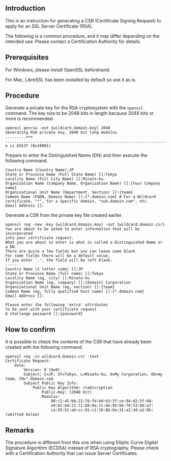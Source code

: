 ## Introduction

This is an instruction for generating a CSR (Certificate Signing Request) to apply for an SSL Server Certificate (RSA).  

The following is a common procedure, and it may differ depending on the intended use. Please contact a Certification Authority for details.

## Prerequisites

For Windows, please install OpenSSL beforehand.  

For Mac, LibreSSL has been installed by default so use it as is.  

## Procedure

Generate a private key for the RSA cryptosystem with the `openssl` command. The key size to be 2048 bits in length because 2048 bits or more is recommended.

```sh:
openssl genrsa -out {wildcard.domain.key} 2048
Generating RSA private key, 2048 bit long modulus
.........+++
.......................................................................................................+++
e is 65537 (0x10001)
```

Prepare to enter the Distinguished Name (DN) and then execute the following command.

```sh:
Country Name (Country Name):JP
State or Province Name (Full State Name) []:Tokyo
Locality Name (Full City Name) []:Minato-ku
Organization Name (Company Name, Organization Name) []:{Your Company name}
Organizational Unit Name (Department, Section) []:{team}
Common Name (FQDN, Domain Name) []:{*.domain.com} # For a Wildcard certificate, "*", for a Specific domain, "sub.domain.com", etc.
Email Address []:
```

Generate a CSR from the private key file created earlier.  

```sh:
openssl req -new -key {wildcard.domain.key} -out {wildcard.domain.csr}
You are about to be asked to enter information that will be incorporated
into your certificate request.
What you are about to enter is what is called a Distinguished Name or a DN.
There are quite a few fields but you can leave some blank
For some fields there will be a default value,
If you enter '.', the field will be left blank.
-----
Country Name (2 letter code) []:JP
State or Province Name (full name) []:Tokyo
Locality Name (eg, city) []:Minato-ku
Organization Name (eg, company) []:{domain} Corporation
Organizational Unit Name (eg, section) []:{team}
Common Name (eg, fully qualified host name) []:{*.domain.com}
Email Address []:

Please enter the following 'extra' attributes
to be sent with your certificate request
A challenge password []:{password}
```

## How to confirm

It is possible to check the contents of the CSR that have already been created with the following command.  

```sh:
openssl req -in wildcard.domain.csr -text
Certificate Request:
    Data:
        Version: 0 (0x0)
        Subject: C=JP, ST=Tokyo, L=Minato-ku, O=My Corporation, OU=my team, CN=*.domain.com
        Subject Public Key Info:
            Public Key Algorithm: rsaEncryption
                Public-Key: (2048 bit)
                Modulus:
                    00:c2:45:bb:22:76:fd:b0:b3:2f:ce:94:d2:5f:68:
                    e9:62:bd:21:71:b8:0a:7c:de:95:bb:70:53:0d:a7:
                    ca:59:51:a6:cc:91:c1:16:8b:6e:31:a2:3d:a2:8b:
(omitted below)
```


## Remarks

The procedure is different from this one when using Elliptic Curve Digital Signature Algorithm (ECDSA) instead of RSA cryptography. Please check with a Certification Authority that can issue Server Certificates.
